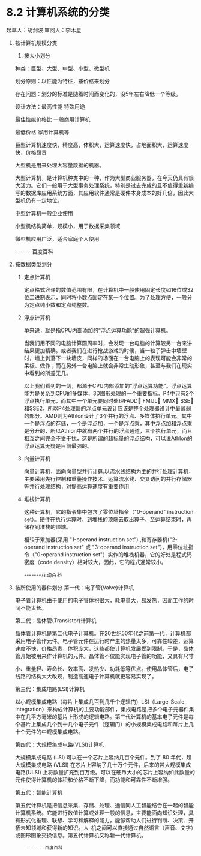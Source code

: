 # 8.2 计算机系统的分类
起草人：胡剑波    审阅人：李木星

1. 按计算机规模分类

   1. 按大小划分
   
   种类：巨型、大型、中型、小型、微型机
   
   划分原则：以性能为特征，按价格来划分
   
   存在问题：划分的标准是随着时间而变化的，没5年左右降低一个等级。
   
   设计方法：最高性能 特殊用途
   
   最佳性能价格比 一般商用计算机
   
   最低价格 家用计算机等
   
   巨型计算机速度快，精度高，体积大，运算速度快，占地面积大，运算速度快，价格昂贵
   
   大型机是用来处理大容量数据的机器。
   
   大型计算机，是计算机种类中的一种，作为大型商业服务器，在今天仍具有很大活力。它们一般用于大型事务处理系统，特别是过去完成的且不值得重新编写的数据库应用系统方面，其应用软件通常是硬件本身成本的好几倍，因此大型机仍有一定地位。
   
   中型计算机一般企业使用
   
   小型机结构简单，规模小，用于数据采集领域
   
   微型机应用广泛，适合家庭个人使用
   
   -------百度百科





2. 按数据类型划分
   1. 定点计算机
   
      定点格式容许的数值范围有限，在计算机中一般使用固定长度如16位或32位二进制表示，同时将小数点固定在某一个位置。为了处理方便，一般分为定点纯小数和定点纯整数。

   2. 浮点计算机
   
      单来说，就是指CPU内部添加的“浮点运算功能”的超强计算机。

      当我们用不同的电脑计算圆周率时，会发现一台电脑的计算较另一台来讲结果更加精确。或者我们在进行枪战游戏的时候，当一粒子弹击中墙壁时，墙上剥落下一块墙皮，同样的场面在一台电脑上的表现可能会非常的呆板、做作；而在另外一台电脑上就会非常生动形象，甚至与我们在现实中看到的所差无几。

      以上我们看到的一切，都源于CPU内部添加的“浮点运算功能”。浮点运算能力是关系到CPU的多媒体，3D图形处理的一个重要指标。P4中只有2个浮点执行单元，而其中一个单元要同时处理FADD FMUL MMX SSE 和SSE2，所以P4处理器的浮点单元设计应该是整个处理器设计中最薄弱的部分。AMD则为Athlon设计了3个并行的浮点、多媒体执行单元。其中一个是浮点的存储，一个是浮点加，一个是浮点乘，其中浮点加和浮点乘是分开的，所以Athlon中就有两个并行的浮点通道，三个执行单元，而且相互之间完全不受干扰，这是所谓的超标量的浮点结构，可以说Athlon的浮点运算无疑是目前最强的。
   
   3. 向量计算机
   
      向量计算机，面向向量型并行计算.以流水线结构为主的并行处理计算机，主要采用先行控制和重叠操作技术、运算流水线、交叉访问的并行存储器等并行处理结构，对提高运算速度有重要作用
   
   4. 堆栈计算机
   
      这种计算机，它的指令集中包含了零位址指令（"0-operand" instruction set）。硬件在执行运算时，到堆栈的顶端去取出算子，至运算结束时，再储存到堆栈的顶端。
   
      相较于累加器(采用 "1-operand instruction set") ,和寄存器机("2-operand instruction set" 或 "3-operand instruction set")，用零位址指令（"0-operand instruction set"）实作的堆栈机器，它的好处是程式码密度（code density）相对较大，因此，它的程式通常较小。
      
      -------互动百科


3. 按所使用的器件划分
   第一代：电子管(Valve)计算机
   
   电子管计算机由于使用的电子管体积很大，耗电量大，易发热，因而工作的时间不能太长。
   
   第二代：晶体管(Transistor)计算机
   
   晶体管计算机是第二代电子计算机。在20世纪50年代之前第一代，计算机都采用电子管作元件。电子管元件在运行时产生的热量太多，可靠性较差，运算速度不快，价格昂贵，体积庞大，这些都使计算机发展受到限制。于是，晶体管开始被用来作计算机的元件。晶体管不仅能实现电子管的功能，又具有尺寸
   
   小、重量轻、寿命长、效率高、发热少、功耗低等优点。使用晶体管后，电子线路的结构大大改观，制造高速电子计算机就更容易实现了。
   
   第三代：集成电路(LSI)计算机
   
   以小规模集成电路（每片上集成几百到几千个逻辑门）LSI（Large-Scale Integration）来构成计算机的主要功能部件，集成电路是把多个电子元器件集中在几平方毫米的基片上形成的逻辑电路。第三代计算机的基本电子元件是每个基片上集成几个到十几个电子元件（逻辑门）的小规模集成电路和每片上几十个元件的中规模集成电路。
   
   第四代：大规模集成电路(VLSI)计算机
   
   大规模集成电路 (LSI) 可以在一个芯片上容纳几百个元件。到了 80 年代，超大规模集成电路 (VLSI) 在芯片上容纳了几十万个元件，后来的甚大规模集成电路(ULSI) 上将数量扩充到百万级。可以在硬币大小的芯片上容纳如此数量的元件使得计算机的体积和价格不断下降，而功能和可靠性不断增强。
   
   第五代：智能计算机
   
   第五代计算机是把信息采集、存储、处理、通信同人工智能结合在一起的智能计算机系统。它能进行数值计算或处理一般的信息，主要能面向知识处理，具有形式化推理、联想、学习和解释的能力，能够帮助人们进行判断、决策、开拓未知领域和获得新的知识。人-机之间可以直接通过自然语言（声音、文字）或图形图象交换信息。第五代计算机又称新一代计算机。
   
          --------百度百科

